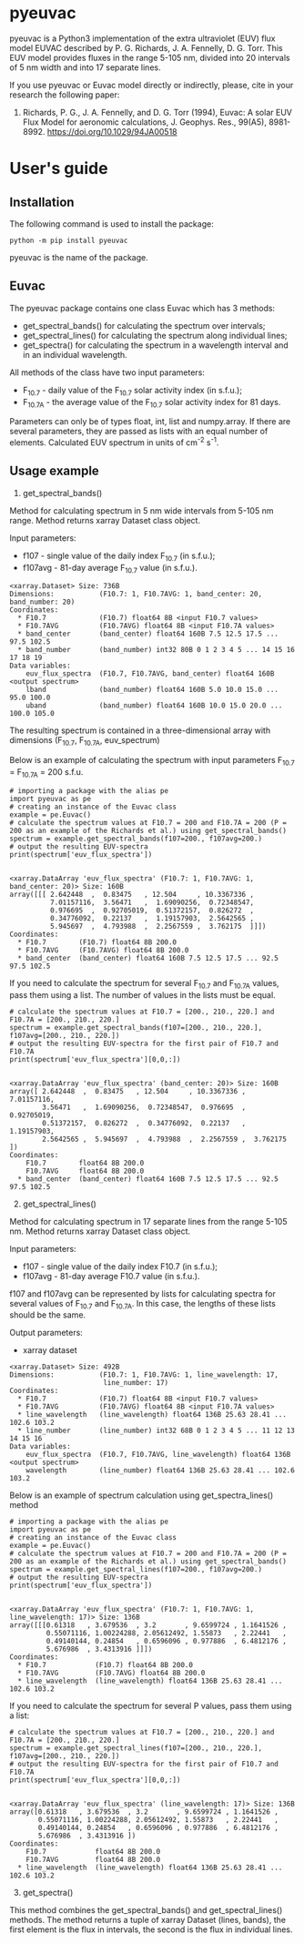 # pyeuvac
<!--Basic information-->
pyeuvac is a Python3 implementation of the extra ultraviolet (EUV) flux model EUVAC described by P. G. Richards, 
J. A. Fennelly, D. G. Torr. This EUV model provides fluxes in the range 5-105 nm, divided into 20 intervals 
of 5 nm width and into 17 separate lines.

If you use pyeuvac or Euvac model directly or indirectly, please, cite in your research the following paper:

1. Richards, P. G., J. A. Fennelly, and D. G. Torr (1994), Euvac: A solar EUV Flux Model for aeronomic calculations, 
J. Geophys. Res., 99(A5), 8981-8992. https://doi.org/10.1029/94JA00518

# User's guide

<!--Users guide-->

## Installation

The following command is used to install the package:

```
python -m pip install pyeuvac
```
pyeuvac is the name of the package.

## Euvac

The pyeuvac package contains one class Euvac which has 3 methods:
- get_spectral_bands() for calculating the spectrum over intervals;
- get_spectral_lines() for calculating the spectrum along individual lines;
- get_spectra() for calculating the spectrum in a wavelength interval and in an individual wavelength.

All methods of the class have two input parameters:
- F<sub>10.7</sub> - daily value of the F<sub>10.7</sub> solar activity index (in s.f.u.);
- F<sub>10.7A</sub> - the average value of the F<sub>10.7</sub> solar activity index for 81 days.

Parameters can only be of types float, int, list and numpy.array. If there are several parameters, they are passed as 
lists with an equal number of elements.
Calculated EUV spectrum in units of cm<sup>-2</sup> s<sup>-1</sup>.

## Usage example

1. get_spectral_bands()

Method for calculating spectrum in 5 nm wide intervals from 5-105 nm range. Method returns xarray Dataset class object.

Input parameters:
- f107 - single value of the daily index F<sub>10.7</sub> (in s.f.u.);
- f107avg - 81-day average F<sub>10.7</sub> value (in s.f.u.).

```
<xarray.Dataset> Size: 736B
Dimensions:           (F10.7: 1, F10.7AVG: 1, band_center: 20, band_number: 20)
Coordinates:
  * F10.7             (F10.7) float64 8B <input F10.7 values>
  * F10.7AVG          (F10.7AVG) float64 8B <input F10.7A values>
  * band_center       (band_center) float64 160B 7.5 12.5 17.5 ... 97.5 102.5
  * band_number       (band_number) int32 80B 0 1 2 3 4 5 ... 14 15 16 17 18 19
Data variables:
    euv_flux_spectra  (F10.7, F10.7AVG, band_center) float64 160B <output spectrum>
    lband             (band_number) float64 160B 5.0 10.0 15.0 ... 95.0 100.0
    uband             (band_number) float64 160B 10.0 15.0 20.0 ... 100.0 105.0
```
The resulting spectrum is contained in a three-dimensional array with dimensions (F<sub>10.7</sub>, F<sub>10.7A</sub>, euv_spectrum)

Below is an example of calculating the spectrum with input parameters F<sub>10.7</sub> = F<sub>10.7A</sub> = 200 s.f.u.
```
# importing a package with the alias pe
import pyeuvac as pe
# creating an instance of the Euvac class
example = pe.Euvac()
# calculate the spectrum values at F10.7 = 200 and F10.7A = 200 (P = 200 as an example of the Richards et al.) using get_spectral_bands()
spectrum = example.get_spectral_bands(f107=200., f107avg=200.)
# output the resulting EUV-spectra
print(spectrum['euv_flux_spectra'])


<xarray.DataArray 'euv_flux_spectra' (F10.7: 1, F10.7AVG: 1, band_center: 20)> Size: 160B
array([[[ 2.642448  ,  0.83475   , 12.504     , 10.3367336 ,
          7.01157116,  3.56471   ,  1.69090256,  0.72348547,
          0.976695  ,  0.92705019,  0.51372157,  0.826272  ,
          0.34776092,  0.22137   ,  1.19157903,  2.5642565 ,
          5.945697  ,  4.793988  ,  2.2567559 ,  3.762175  ]]])
Coordinates:
  * F10.7        (F10.7) float64 8B 200.0
  * F10.7AVG     (F10.7AVG) float64 8B 200.0
  * band_center  (band_center) float64 160B 7.5 12.5 17.5 ... 92.5 97.5 102.5
```

If you need to calculate the spectrum for several F<sub>10.7</sub> and F<sub>10.7A</sub> values, pass them using a list.
The number of values in the lists must be equal.
```
# calculate the spectrum values at F10.7 = [200., 210., 220.] and F10.7A = [200., 210., 220.]
spectrum = example.get_spectral_bands(f107=[200., 210., 220.], f107avg=[200., 210., 220.])
# output the resulting EUV-spectra for the first pair of F10.7 and F10.7A
print(spectrum['euv_flux_spectra'][0,0,:])


<xarray.DataArray 'euv_flux_spectra' (band_center: 20)> Size: 160B
array([ 2.642448  ,  0.83475   , 12.504     , 10.3367336 ,  7.01157116,
        3.56471   ,  1.69090256,  0.72348547,  0.976695  ,  0.92705019,
        0.51372157,  0.826272  ,  0.34776092,  0.22137   ,  1.19157903,
        2.5642565 ,  5.945697  ,  4.793988  ,  2.2567559 ,  3.762175  ])
Coordinates:
    F10.7        float64 8B 200.0
    F10.7AVG     float64 8B 200.0
  * band_center  (band_center) float64 160B 7.5 12.5 17.5 ... 92.5 97.5 102.5
```

2. get_spectral_lines()

Method for calculating spectrum in 17 separate lines from the range 5-105 nm. Method returns xarray Dataset class object.

Input parameters:
- f107 - single value of the daily index F10.7 (in s.f.u.);
- f107avg - 81-day average F10.7 value (in s.f.u.).

f107 and f107avg can be represented by lists for calculating spectra for several values of F<sub>10.7</sub> and F<sub>10.7A</sub>.
In this case, the lengths of these lists should be the same.

Output parameters:
- xarray dataset
``` 
<xarray.Dataset> Size: 492B
Dimensions:           (F10.7: 1, F10.7AVG: 1, line_wavelength: 17,
                       line_number: 17)
Coordinates:
  * F10.7             (F10.7) float64 8B <input F10.7 values>
  * F10.7AVG          (F10.7AVG) float64 8B <input F10.7A values>
  * line_wavelength   (line_wavelength) float64 136B 25.63 28.41 ... 102.6 103.2
  * line_number       (line_number) int32 68B 0 1 2 3 4 5 ... 11 12 13 14 15 16
Data variables:
    euv_flux_spectra  (F10.7, F10.7AVG, line_wavelength) float64 136B <output spectrum>
    wavelength        (line_number) float64 136B 25.63 28.41 ... 102.6 103.2
```

Below is an example of spectrum calculation using get_spectra_lines() method
```
# importing a package with the alias pe
import pyeuvac as pe
# creating an instance of the Euvac class
example = pe.Euvac()
# calculate the spectrum values at F10.7 = 200 and F10.7A = 200 (P = 200 as an example of the Richards et al.) using get_spectral_bands()
spectrum = example.get_spectral_lines(f107=200., f107avg=200.)
# output the resulting EUV-spectra
print(spectrum['euv_flux_spectra'])


<xarray.DataArray 'euv_flux_spectra' (F10.7: 1, F10.7AVG: 1, line_wavelength: 17)> Size: 136B
array([[[0.61318   , 3.679536  , 3.2       , 9.6599724 , 1.1641526 ,
         0.55071116, 1.00224288, 2.05612492, 1.55873   , 2.22441   ,
         0.49140144, 0.24854   , 0.6596096 , 0.977886  , 6.4812176 ,
         5.676986  , 3.4313916 ]]])
Coordinates:
  * F10.7            (F10.7) float64 8B 200.0
  * F10.7AVG         (F10.7AVG) float64 8B 200.0
  * line_wavelength  (line_wavelength) float64 136B 25.63 28.41 ... 102.6 103.2
```

If you need to calculate the spectrum for several P values, pass them using a list:
```
# calculate the spectrum values at F10.7 = [200., 210., 220.] and F10.7A = [200., 210., 220.]
spectrum = example.get_spectral_lines(f107=[200., 210., 220.], f107avg=[200., 210., 220.])
# output the resulting EUV-spectra for the first pair of F10.7 and F10.7A
print(spectrum['euv_flux_spectra'][0,0,:])


<xarray.DataArray 'euv_flux_spectra' (line_wavelength: 17)> Size: 136B
array([0.61318   , 3.679536  , 3.2       , 9.6599724 , 1.1641526 ,
       0.55071116, 1.00224288, 2.05612492, 1.55873   , 2.22441   ,
       0.49140144, 0.24854   , 0.6596096 , 0.977886  , 6.4812176 ,
       5.676986  , 3.4313916 ])
Coordinates:
    F10.7            float64 8B 200.0
    F10.7AVG         float64 8B 200.0
  * line_wavelength  (line_wavelength) float64 136B 25.63 28.41 ... 102.6 103.2
```

3. get_spectra()

This method combines the get_spectral_bands() and get_spectral_lines() methods. The method returns a tuple of 
xarray Dataset (lines, bands), the first element is the flux in intervals, the second is the flux in individual lines.

